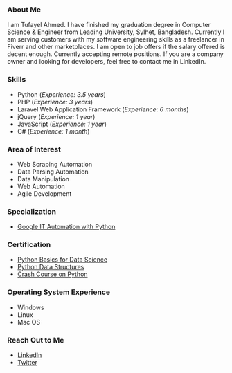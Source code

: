 ### About Me
I am Tufayel Ahmed. I have finished my graduation degree in Computer Science & Engineer from Leading University, Sylhet, Bangladesh. Currently I am serving customers with my software engineering skills as a freelancer in Fiverr and other marketplaces. I am open to job offers if the salary offered is decent enough. Currently accepting remote positions. If you are a company owner and looking for developers, feel free to contact me in LinkedIn.

### Skills
* Python (<i>Experience: 3.5 years</i>)
* PHP (<i>Experience: 3 years</i>)
* Laravel Web Application Framework (<i>Experience: 6 months</i>)
* jQuery (<i>Experience: 1 year</i>)
* JavaScript (<i>Experience: 1 year</i>)
* C# (<i>Experience: 1 month</i>)

### Area of Interest
* Web Scraping Automation
* Data Parsing Automation
* Data Manipulation
* Web Automation
* Agile Development

### Specialization
* <a href="https://www.coursera.org/account/accomplishments/specialization/certificate/YA2NB2YKZJHF" target="_blank">Google IT Automation with Python</a>

### Certification
* <a href="https://courses.edx.org/certificates/9109dada5de64187a4f72097dee83ac0" target="_blank">Python Basics for Data Science</a>
* <a href="https://www.coursera.org/account/accomplishments/certificate/2NT7U479VXK2" target="_blank">Python Data Structures</a>
* <a href="https://www.coursera.org/account/accomplishments/certificate/P6UCBFCJKN3Y" target="_blank">Crash Course on Python</a>

### Operating System Experience
* Windows
* Linux
* Mac OS

### Reach Out to Me
* <a href="https://www.linkedin.com/in/tufayel-ahmed-cse" target="_blank">LinkedIn</a>
* <a href="https://www.twitter.com/cse_tufayel" target="_blank">Twitter</a>
